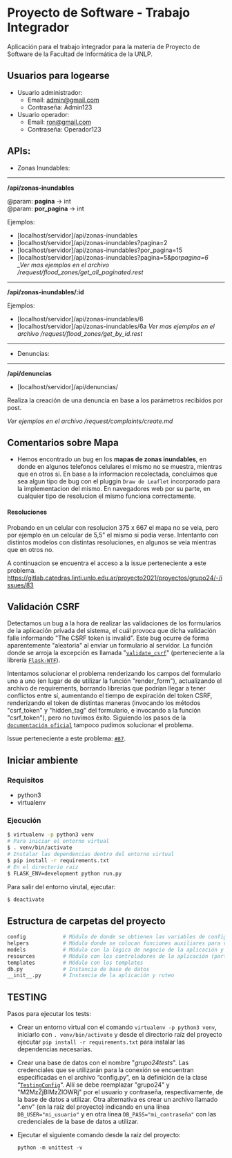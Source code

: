 # Proyecto de Software - Trabajo Integrador

Aplicación para el trabajo integrador para la materia de Proyecto de Software de la Facultad de Informática de la UNLP.

## Usuarios para logearse

- Usuario administrador:
  - Email: admin@gmail.com
  - Contraseña: Admin123
- Usuario operador:
  - Email: ron@gmail.com
  - Contraseña: Operador123

## APIs:

- Zonas Inundables:

---

**/api/zonas-inundables**

@param: **pagina** -> int  
 @param: **por_pagina** -> int

Ejemplos:

- [localhost/servidor]/api/zonas-inundables
- [localhost/servidor]/api/zonas-inundables?pagina=2
- [localhost/servidor]/api/zonas-inundables?por_pagina=15
- [localhost/servidor]/api/zonas-inundables?pagina=5&por*pagina=6  
  \_Ver mas ejemplos en el archivo /request/flood_zones/get_all_paginated.rest*

---

**/api/zonas-inundables/:id**

Ejemplos:

- [localhost/servidor]/api/zonas-inundables/6
- [localhost/servidor]/api/zonas-inundables/6a
  _Ver mas ejemplos en el archivo /request/flood_zones/get_by_id.rest_

---

- Denuncias:

---

**/api/denuncias**

- [localhost/servidor]/api/denuncias/

Realiza la creación de una denuncia en base a los parámetros recibidos por post.

_Ver ejemplos en el archivo /request/complaints/create.md_

## Comentarios sobre Mapa

- Hemos encontrado un bug en los **mapas de zonas inundables**, en donde en algunos telefonos celulares el mismo no se muestra, mientras que en otros si. En base a la informacion recolectada, concluimos que sea algun tipo de bug con el pluggin `Draw de Leaflet` incorporado para la implementacion del mismo. En navegadores web por su parte, en cualquier tipo de resolucion el mismo funciona correctamente.

#### Resoluciones

Probando en un celular con resolucion 375 x 667 el mapa no se veia, pero por ejemplo en un celcular de 5,5" el mismo si podia verse. Intentanto con distintos modelos con distintas resoluciones, en algunos se veia mientras que en otros no.

A continuacion se encuentra el acceso a la issue perteneciente a este problema.
https://gitlab.catedras.linti.unlp.edu.ar/proyecto2021/proyectos/grupo24/-/issues/83

## Validación CSRF

Detectamos un bug a la hora de realizar las validaciones de los formularios de la aplicación privada del sistema, el cuál provoca que dicha validación falle informando "The CSRF token is invalid". Este bug ocurre de forma aparentemente "aleatoria" al enviar un formulario al servidor. La función donde se arroja la excepción es llamada "[`validate_csrf`](https://flask-unchained.readthedocs.io/en/latest/_modules/flask_wtf/csrf.html)" (perteneciente a la librería [`Flask-WTF`](https://flask-wtf.readthedocs.io/en/0.15.x/)).

Intentamos solucionar el problema renderizando los campos del formulario uno a uno (en lugar de de utilizar la función "render_form"), actualizando el archivo de requirements, borrando librerías que podrían llegar a tener conflictos entre sí, aumentando el tiempo de expiración del token CSRF, renderizando el token de distintas maneras (invocando los métodos "csrf_token" y "hidden_tag" del formulario, e invocando a la función "csrf_token"), pero no tuvimos éxito. Siguiendo los pasos de la [`documentación oficial`](https://flask-wtf.readthedocs.io/en/0.15.x/csrf/) tampoco pudimos solucionar el problema.

Issue perteneciente a este problema: [`#87`](https://gitlab.catedras.linti.unlp.edu.ar/proyecto2021/proyectos/grupo24/-/issues/87).

## Iniciar ambiente

### Requisitos

- python3
- virtualenv

### Ejecución

```bash
$ virtualenv -p python3 venv
# Para iniciar el entorno virtual
$ . venv/bin/activate
# Instalar las dependencias dentro del entorno virtual
$ pip install -r requirements.txt
# En el directorio raiz
$ FLASK_ENV=development python run.py
```

Para salir del entorno virutal, ejecutar:

```bash
$ deactivate
```

## Estructura de carpetas del proyecto

```bash
config            # Módulo de donde se obtienen las variables de configuración
helpers           # Módulo donde se colocan funciones auxiliares para varias partes del código
models            # Módulo con la lógica de negocio de la aplicación y la conexión a la base de datos
resources         # Módulo con los controladores de la aplicación (parte web)
templates         # Módulo con los templates
db.py             # Instancia de base de datos
__init__.py       # Instancia de la aplicación y ruteo
```

## TESTING

Pasos para ejecutar los tests:

- Crear un entorno virtual con el comando ```virtualenv -p python3 venv```, iniciarlo con ```. venv/bin/activate``` y desde el directorio raíz del proyecto ejecutar ```pip install -r requirements.txt``` para instalar las dependencias necesarias.

- Crear una base de datos con el nombre "_grupo24tests_". Las credenciales que se utilizarán para la conexión se encuentran especificadas en el archivo “config.py”, en la definición de la clase “[`TestingConfig`](https://gitlab.catedras.linti.unlp.edu.ar/proyecto2021/proyectos/grupo24/-/blob/master/config.py#L66)“. Allí se debe reemplazar "grupo24" y "M2MzZjBlMzZlOWRj" por el usuario y contraseña, respectivamente, de la base de datos a utilizar. Otra alternativa es crear un archivo llamado ".env" (en la raíz del proyecto) indicando en una línea ```DB_USER="mi_usuario"``` y en otra línea ```DB_PASS="mi_contraseña"``` con las credenciales de la base de datos a utilizar.
  
- Ejecutar el siguiente comando desde la raíz del proyecto:

  ```
  python -m unittest -v
  ```